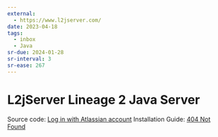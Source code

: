 ```yaml
---
external:
  - https://www.l2jserver.com/
date: 2023-04-18
tags:
  - inbox
  - Java
sr-due: 2024-01-28
sr-interval: 3
sr-ease: 267
---
```


# L2jServer Lineage 2 Java Server

Source code: [Log in with Atlassian account](https://bitbucket.org/l2jserver/workspace/overview)
Installation Guide: [404 Not Found](https://l2jserver.com/centos8.html)
